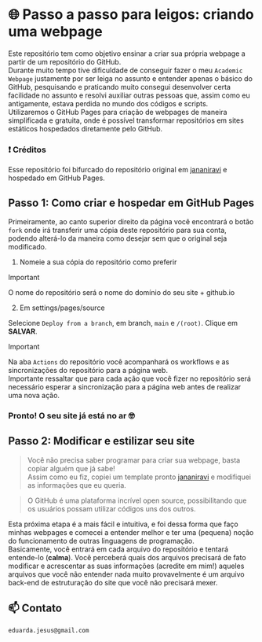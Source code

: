 # 🌐 Passo a passo para leigos: criando uma webpage 

Este repositório tem como objetivo ensinar a criar sua própria webpage a partir de um repositório do GitHub.\
Durante muito tempo tive dificuldade de conseguir fazer o meu `Academic Webpage` justamente por ser leiga no assunto e entender apenas o básico do GitHub, pesquisando e praticando muito consegui desenvolver certa facilidade no assunto e resolvi auxiliar outras pessoas que, assim como eu antigamente, estava perdida no mundo dos códigos e scripts.\
Utilizaremos o GitHub Pages para criação de webpages de maneira simplificada e gratuita, onde é possível transformar repositórios em sites estáticos hospedados diretamente pelo GitHub.  

### ❗ Créditos
Esse repositório foi bifurcado do repositório original em [jananiravi](https://github.com/jananiravi/jananiravi.github.io) e hospedado em GitHub Pages.

## Passo 1: Como criar e hospedar em GitHub Pages

Primeiramente, ao canto superior direito da página você encontrará o botão `fork` onde irá transferir uma cópia deste repositório para sua conta, podendo alterá-lo da maneira como desejar sem que o original seja modificado. 
1. Nomeie a sua cópia do repositório como preferir
> [!IMPORTANT]
> O nome do repositório será o nome do domínio do seu site + github.io 
2. Em settings/pages/source 

Selecione `Deploy from a branch`, em branch, `main` e `/(root)`. Clique em **SALVAR**.
> [!IMPORTANT]
> Na aba `Actions` do repositório você acompanhará os workflows e as sincronizações do repositório para a página web.\
> Importante ressaltar que para cada ação que você fizer no repositório será necessário esperar a sincronização para a página web antes de realizar uma nova ação.

### Pronto! O seu site já está no ar 🤓

## Passo 2: Modificar e estilizar seu site
> Você não precisa saber programar para criar sua webpage, basta copiar alguém que já sabe!\
Assim como eu fiz, copiei um template pronto [jananiravi](https://github.com/jananiravi/jananiravi.github.io) e modifiquei as informações que eu queria.

> O GitHub é uma plataforma incrível open source, possibilitando que os usuários possam utilizar códigos uns dos outros.

Esta próxima etapa é a mais fácil e intuitiva, e foi dessa forma que faço minhas webpages e comecei a entender melhor e ter uma (pequena) noção do funcionamento de outras linguagens de programação.\
Basicamente, você entrará em cada arquivo do repositório e tentará entende-lo (**calma**). Você perceberá quais dos arquivos precisará de fato modificar e acrescentar as suas informações (acredite em mim!) aqueles arquivos que você não entender nada muito provavelmente é um arquivo back-end de estruturação do site que você não precisará mexer. 

## 📫 Contato
`eduarda.jesus@gmail.com` 
